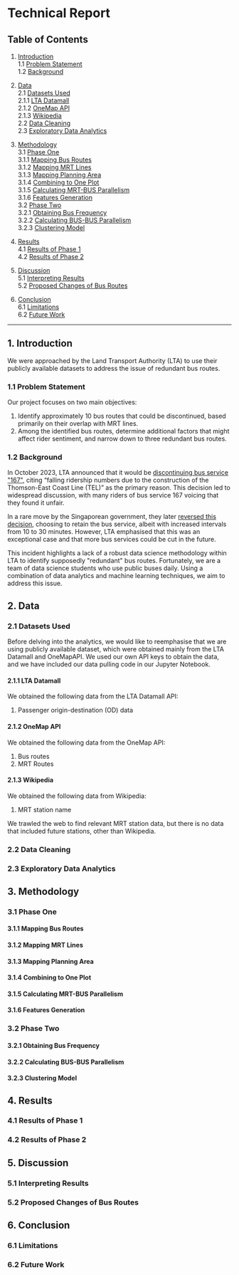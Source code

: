 # Technical Report

## Table of Contents
1. [Introduction](#1-introduction)  
   1.1 [Problem Statement](#11-problem-statement)  
   1.2 [Background](#12-background)  

2. [Data](#2-data)  
   2.1 [Datasets Used](#21-datasets-used)  
      2.1.1 [LTA Datamall](#211-lta-datamall)  
      2.1.2 [OneMap API](#212-onemap-api)  
      2.1.3 [Wikipedia](#213-wikipedia)  
   2.2 [Data Cleaning](#22-data-cleaning)  
   2.3 [Exploratory Data Analytics](#23-exploratory-data-analytics)  

3. [Methodology](#3-methodology)  
   3.1 [Phase One](#31-phase-one)  
      3.1.1 [Mapping Bus Routes](#311-mapping-bus-routes)  
      3.1.2 [Mapping MRT Lines](#312-mapping-mrt-lines)  
      3.1.3 [Mapping Planning Area](#313-mapping-planning-area)  
      3.1.4 [Combining to One Plot](#314-combining-to-one-plot)  
      3.1.5 [Calculating MRT-BUS Parallelism](#315-calculating-mrt-bus-parallelism)  
      3.1.6 [Features Generation](#316-features-generation)  
   3.2 [Phase Two](#32-phase-two)  
      3.2.1 [Obtaining Bus Frequency](#321-obtaining-bus-frequency)  
      3.2.2 [Calculating BUS-BUS Parallelism](#322-calculating-bus-bus-parallelism)  
      3.2.3 [Clustering Model](#323-clustering-model)  

4. [Results](#4-results)  
   4.1 [Results of Phase 1](#41-results-of-phase-1)  
   4.2 [Results of Phase 2](#42-results-of-phase-2)  

5. [Discussion](#5-discussion)  
   5.1 [Interpreting Results](#51-interpreting-results)  
   5.2 [Proposed Changes of Bus Routes](#52-proposed-changes-of-bus-routes)  

6. [Conclusion](#6-conclusion)  
   6.1 [Limitations](#61-limitations)  
   6.2 [Future Work](#62-future-work)  

---

## 1. Introduction
We were approached by the Land Transport Authority (LTA) to use their publicly available datasets to address the issue of redundant bus routes. 

### 1.1 Problem Statement
Our project focuses on two main objectives:
1. Identify approximately 10 bus routes that could be discontinued, based primarily on their overlap with MRT lines.
2. Among the identified bus routes, determine additional factors that might affect rider sentiment, and narrow down to three redundant bus routes.

### 1.2 Background
In October 2023, LTA announced that it would be [discontinuing bus service "167"](https://www.straitstimes.com/singapore/bus-service-167-to-be-terminated-from-dec-10), citing “falling ridership numbers due to the construction of the Thomson-East Coast Line (TEL)” as the primary reason. This decision led to widespread discussion, with many riders of bus service 167 voicing that they found it unfair.

In a rare move by the Singaporean government, they later [reversed this decision](https://www.straitstimes.com/singapore/transport/lta-u-turns-on-decision-to-stop-bus-service-167-route-to-be-retained-with-30-minute-intervals), choosing to retain the bus service, albeit with increased intervals from 10 to 30 minutes. However, LTA emphasised that this was an exceptional case and that more bus services could be cut in the future.

This incident highlights a lack of a robust data science methodology within LTA to identify supposedly "redundant" bus routes. Fortunately, we are a team of data science students who use public buses daily. Using a combination of data analytics and machine learning techniques, we aim to address this issue.

## 2. Data

### 2.1 Datasets Used
Before delving into the analytics, we would like to reemphasise that we are using publicly available dataset, which were obtained mainly from the LTA Datamall and OneMapAPI. 
We used our own API keys to obtain the data, and we have included our data pulling code in our Jupyter Notebook.

#### 2.1.1 LTA Datamall
We obtained the following data from the LTA Datamall API:
1. Passenger origin-destination (OD) data

#### 2.1.2 OneMap API
We obtained the following data from the OneMap API:
1. Bus routes
2. MRT Routes

#### 2.1.3 Wikipedia 
We obtained the following data from Wikipedia:
1. MRT station name

We trawled the web to find relevant MRT station data, but there is no data that included future stations, other than Wikipedia.

### 2.2 Data Cleaning
### 2.3 Exploratory Data Analytics

## 3. Methodology

### 3.1 Phase One
#### 3.1.1 Mapping Bus Routes
#### 3.1.2 Mapping MRT Lines
#### 3.1.3 Mapping Planning Area
#### 3.1.4 Combining to One Plot
#### 3.1.5 Calculating MRT-BUS Parallelism
#### 3.1.6 Features Generation

### 3.2 Phase Two
#### 3.2.1 Obtaining Bus Frequency
#### 3.2.2 Calculating BUS-BUS Parallelism
#### 3.2.3 Clustering Model

## 4. Results
### 4.1 Results of Phase 1 
### 4.2 Results of Phase 2

## 5. Discussion
### 5.1 Interpreting Results
### 5.2 Proposed Changes of Bus Routes

## 6. Conclusion
### 6.1 Limitations
### 6.2 Future Work